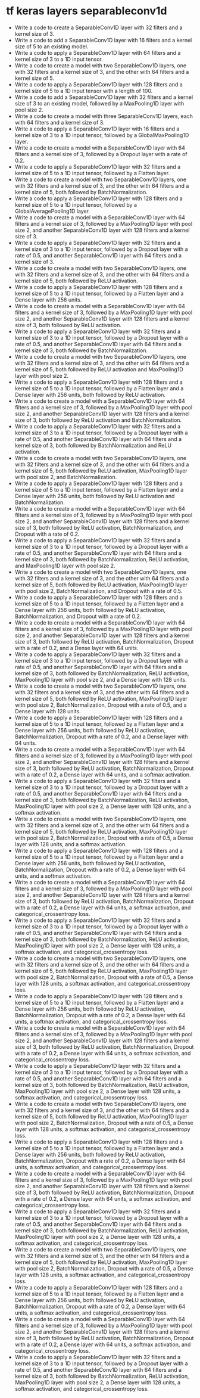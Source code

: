 # tf keras layers separableconv1d

- Write a code to create a SeparableConv1D layer with 32 filters and a kernel size of 3.
- Write a code to add a SeparableConv1D layer with 16 filters and a kernel size of 5 to an existing model.
- Write a code to apply a SeparableConv1D layer with 64 filters and a kernel size of 3 to a 1D input tensor.
- Write a code to create a model with two SeparableConv1D layers, one with 32 filters and a kernel size of 3, and the other with 64 filters and a kernel size of 5.
- Write a code to apply a SeparableConv1D layer with 128 filters and a kernel size of 5 to a 1D input tensor with a length of 100.
- Write a code to add a SeparableConv1D layer with 32 filters and a kernel size of 3 to an existing model, followed by a MaxPooling1D layer with pool size 2.
- Write a code to create a model with three SeparableConv1D layers, each with 64 filters and a kernel size of 3.
- Write a code to apply a SeparableConv1D layer with 16 filters and a kernel size of 3 to a 1D input tensor, followed by a GlobalMaxPooling1D layer.
- Write a code to create a model with a SeparableConv1D layer with 64 filters and a kernel size of 3, followed by a Dropout layer with a rate of 0.2.
- Write a code to apply a SeparableConv1D layer with 32 filters and a kernel size of 5 to a 1D input tensor, followed by a Flatten layer.
- Write a code to create a model with two SeparableConv1D layers, one with 32 filters and a kernel size of 3, and the other with 64 filters and a kernel size of 5, both followed by BatchNormalization.
- Write a code to apply a SeparableConv1D layer with 128 filters and a kernel size of 5 to a 1D input tensor, followed by a GlobalAveragePooling1D layer.
- Write a code to create a model with a SeparableConv1D layer with 64 filters and a kernel size of 3, followed by a MaxPooling1D layer with pool size 2, and another SeparableConv1D layer with 128 filters and a kernel size of 3.
- Write a code to apply a SeparableConv1D layer with 32 filters and a kernel size of 3 to a 1D input tensor, followed by a Dropout layer with a rate of 0.5, and another SeparableConv1D layer with 64 filters and a kernel size of 3.
- Write a code to create a model with two SeparableConv1D layers, one with 32 filters and a kernel size of 3, and the other with 64 filters and a kernel size of 5, both followed by ReLU activation.
- Write a code to apply a SeparableConv1D layer with 128 filters and a kernel size of 5 to a 1D input tensor, followed by a Flatten layer and a Dense layer with 256 units.
- Write a code to create a model with a SeparableConv1D layer with 64 filters and a kernel size of 3, followed by a MaxPooling1D layer with pool size 2, and another SeparableConv1D layer with 128 filters and a kernel size of 3, both followed by ReLU activation.
- Write a code to apply a SeparableConv1D layer with 32 filters and a kernel size of 3 to a 1D input tensor, followed by a Dropout layer with a rate of 0.5, and another SeparableConv1D layer with 64 filters and a kernel size of 3, both followed by BatchNormalization.
- Write a code to create a model with two SeparableConv1D layers, one with 32 filters and a kernel size of 3, and the other with 64 filters and a kernel size of 5, both followed by ReLU activation and MaxPooling1D layer with pool size 2.
- Write a code to apply a SeparableConv1D layer with 128 filters and a kernel size of 5 to a 1D input tensor, followed by a Flatten layer and a Dense layer with 256 units, both followed by ReLU activation.
- Write a code to create a model with a SeparableConv1D layer with 64 filters and a kernel size of 3, followed by a MaxPooling1D layer with pool size 2, and another SeparableConv1D layer with 128 filters and a kernel size of 3, both followed by ReLU activation and BatchNormalization.
- Write a code to apply a SeparableConv1D layer with 32 filters and a kernel size of 3 to a 1D input tensor, followed by a Dropout layer with a rate of 0.5, and another SeparableConv1D layer with 64 filters and a kernel size of 3, both followed by BatchNormalization and ReLU activation.
- Write a code to create a model with two SeparableConv1D layers, one with 32 filters and a kernel size of 3, and the other with 64 filters and a kernel size of 5, both followed by ReLU activation, MaxPooling1D layer with pool size 2, and BatchNormalization.
- Write a code to apply a SeparableConv1D layer with 128 filters and a kernel size of 5 to a 1D input tensor, followed by a Flatten layer and a Dense layer with 256 units, both followed by ReLU activation and BatchNormalization.
- Write a code to create a model with a SeparableConv1D layer with 64 filters and a kernel size of 3, followed by a MaxPooling1D layer with pool size 2, and another SeparableConv1D layer with 128 filters and a kernel size of 3, both followed by ReLU activation, BatchNormalization, and Dropout with a rate of 0.2.
- Write a code to apply a SeparableConv1D layer with 32 filters and a kernel size of 3 to a 1D input tensor, followed by a Dropout layer with a rate of 0.5, and another SeparableConv1D layer with 64 filters and a kernel size of 3, both followed by BatchNormalization, ReLU activation, and MaxPooling1D layer with pool size 2.
- Write a code to create a model with two SeparableConv1D layers, one with 32 filters and a kernel size of 3, and the other with 64 filters and a kernel size of 5, both followed by ReLU activation, MaxPooling1D layer with pool size 2, BatchNormalization, and Dropout with a rate of 0.5.
- Write a code to apply a SeparableConv1D layer with 128 filters and a kernel size of 5 to a 1D input tensor, followed by a Flatten layer and a Dense layer with 256 units, both followed by ReLU activation, BatchNormalization, and Dropout with a rate of 0.2.
- Write a code to create a model with a SeparableConv1D layer with 64 filters and a kernel size of 3, followed by a MaxPooling1D layer with pool size 2, and another SeparableConv1D layer with 128 filters and a kernel size of 3, both followed by ReLU activation, BatchNormalization, Dropout with a rate of 0.2, and a Dense layer with 64 units.
- Write a code to apply a SeparableConv1D layer with 32 filters and a kernel size of 3 to a 1D input tensor, followed by a Dropout layer with a rate of 0.5, and another SeparableConv1D layer with 64 filters and a kernel size of 3, both followed by BatchNormalization, ReLU activation, MaxPooling1D layer with pool size 2, and a Dense layer with 128 units.
- Write a code to create a model with two SeparableConv1D layers, one with 32 filters and a kernel size of 3, and the other with 64 filters and a kernel size of 5, both followed by ReLU activation, MaxPooling1D layer with pool size 2, BatchNormalization, Dropout with a rate of 0.5, and a Dense layer with 128 units.
- Write a code to apply a SeparableConv1D layer with 128 filters and a kernel size of 5 to a 1D input tensor, followed by a Flatten layer and a Dense layer with 256 units, both followed by ReLU activation, BatchNormalization, Dropout with a rate of 0.2, and a Dense layer with 64 units.
- Write a code to create a model with a SeparableConv1D layer with 64 filters and a kernel size of 3, followed by a MaxPooling1D layer with pool size 2, and another SeparableConv1D layer with 128 filters and a kernel size of 3, both followed by ReLU activation, BatchNormalization, Dropout with a rate of 0.2, a Dense layer with 64 units, and a softmax activation.
- Write a code to apply a SeparableConv1D layer with 32 filters and a kernel size of 3 to a 1D input tensor, followed by a Dropout layer with a rate of 0.5, and another SeparableConv1D layer with 64 filters and a kernel size of 3, both followed by BatchNormalization, ReLU activation, MaxPooling1D layer with pool size 2, a Dense layer with 128 units, and a softmax activation.
- Write a code to create a model with two SeparableConv1D layers, one with 32 filters and a kernel size of 3, and the other with 64 filters and a kernel size of 5, both followed by ReLU activation, MaxPooling1D layer with pool size 2, BatchNormalization, Dropout with a rate of 0.5, a Dense layer with 128 units, and a softmax activation.
- Write a code to apply a SeparableConv1D layer with 128 filters and a kernel size of 5 to a 1D input tensor, followed by a Flatten layer and a Dense layer with 256 units, both followed by ReLU activation, BatchNormalization, Dropout with a rate of 0.2, a Dense layer with 64 units, and a softmax activation.
- Write a code to create a model with a SeparableConv1D layer with 64 filters and a kernel size of 3, followed by a MaxPooling1D layer with pool size 2, and another SeparableConv1D layer with 128 filters and a kernel size of 3, both followed by ReLU activation, BatchNormalization, Dropout with a rate of 0.2, a Dense layer with 64 units, a softmax activation, and categorical_crossentropy loss.
- Write a code to apply a SeparableConv1D layer with 32 filters and a kernel size of 3 to a 1D input tensor, followed by a Dropout layer with a rate of 0.5, and another SeparableConv1D layer with 64 filters and a kernel size of 3, both followed by BatchNormalization, ReLU activation, MaxPooling1D layer with pool size 2, a Dense layer with 128 units, a softmax activation, and categorical_crossentropy loss.
- Write a code to create a model with two SeparableConv1D layers, one with 32 filters and a kernel size of 3, and the other with 64 filters and a kernel size of 5, both followed by ReLU activation, MaxPooling1D layer with pool size 2, BatchNormalization, Dropout with a rate of 0.5, a Dense layer with 128 units, a softmax activation, and categorical_crossentropy loss.
- Write a code to apply a SeparableConv1D layer with 128 filters and a kernel size of 5 to a 1D input tensor, followed by a Flatten layer and a Dense layer with 256 units, both followed by ReLU activation, BatchNormalization, Dropout with a rate of 0.2, a Dense layer with 64 units, a softmax activation, and categorical_crossentropy loss.
- Write a code to create a model with a SeparableConv1D layer with 64 filters and a kernel size of 3, followed by a MaxPooling1D layer with pool size 2, and another SeparableConv1D layer with 128 filters and a kernel size of 3, both followed by ReLU activation, BatchNormalization, Dropout with a rate of 0.2, a Dense layer with 64 units, a softmax activation, and categorical_crossentropy loss.
- Write a code to apply a SeparableConv1D layer with 32 filters and a kernel size of 3 to a 1D input tensor, followed by a Dropout layer with a rate of 0.5, and another SeparableConv1D layer with 64 filters and a kernel size of 3, both followed by BatchNormalization, ReLU activation, MaxPooling1D layer with pool size 2, a Dense layer with 128 units, a softmax activation, and categorical_crossentropy loss.
- Write a code to create a model with two SeparableConv1D layers, one with 32 filters and a kernel size of 3, and the other with 64 filters and a kernel size of 5, both followed by ReLU activation, MaxPooling1D layer with pool size 2, BatchNormalization, Dropout with a rate of 0.5, a Dense layer with 128 units, a softmax activation, and categorical_crossentropy loss.
- Write a code to apply a SeparableConv1D layer with 128 filters and a kernel size of 5 to a 1D input tensor, followed by a Flatten layer and a Dense layer with 256 units, both followed by ReLU activation, BatchNormalization, Dropout with a rate of 0.2, a Dense layer with 64 units, a softmax activation, and categorical_crossentropy loss.
- Write a code to create a model with a SeparableConv1D layer with 64 filters and a kernel size of 3, followed by a MaxPooling1D layer with pool size 2, and another SeparableConv1D layer with 128 filters and a kernel size of 3, both followed by ReLU activation, BatchNormalization, Dropout with a rate of 0.2, a Dense layer with 64 units, a softmax activation, and categorical_crossentropy loss.
- Write a code to apply a SeparableConv1D layer with 32 filters and a kernel size of 3 to a 1D input tensor, followed by a Dropout layer with a rate of 0.5, and another SeparableConv1D layer with 64 filters and a kernel size of 3, both followed by BatchNormalization, ReLU activation, MaxPooling1D layer with pool size 2, a Dense layer with 128 units, a softmax activation, and categorical_crossentropy loss.
- Write a code to create a model with two SeparableConv1D layers, one with 32 filters and a kernel size of 3, and the other with 64 filters and a kernel size of 5, both followed by ReLU activation, MaxPooling1D layer with pool size 2, BatchNormalization, Dropout with a rate of 0.5, a Dense layer with 128 units, a softmax activation, and categorical_crossentropy loss.
- Write a code to apply a SeparableConv1D layer with 128 filters and a kernel size of 5 to a 1D input tensor, followed by a Flatten layer and a Dense layer with 256 units, both followed by ReLU activation, BatchNormalization, Dropout with a rate of 0.2, a Dense layer with 64 units, a softmax activation, and categorical_crossentropy loss.
- Write a code to create a model with a SeparableConv1D layer with 64 filters and a kernel size of 3, followed by a MaxPooling1D layer with pool size 2, and another SeparableConv1D layer with 128 filters and a kernel size of 3, both followed by ReLU activation, BatchNormalization, Dropout with a rate of 0.2, a Dense layer with 64 units, a softmax activation, and categorical_crossentropy loss.
- Write a code to apply a SeparableConv1D layer with 32 filters and a kernel size of 3 to a 1D input tensor, followed by a Dropout layer with a rate of 0.5, and another SeparableConv1D layer with 64 filters and a kernel size of 3, both followed by BatchNormalization, ReLU activation, MaxPooling1D layer with pool size 2, a Dense layer with 128 units, a softmax activation, and categorical_crossentropy loss.